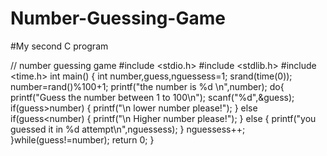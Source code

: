 # Number-Guessing-Game
#My second  C program

// number guessing game
#include <stdio.h>
#include <stdlib.h>
#include <time.h>
int main()
{
    int number,guess,nguessess=1;
    srand(time(0));
    number=rand()%100+1;
    printf("the number is %d \n",number);
    do{
        printf("Guess the number between 1 to 100\n");
        scanf("%d",&guess);
        if(guess>number)
        {
            printf("\n lower number please!");
        }
        else if(guess<number)
        {
             printf("\n Higher number please!");
        }
        else
        {
             printf("you guessed it in %d attempt\n",nguessess);
        }
        nguessess++;
    }while(guess!=number);
    return 0;
}
